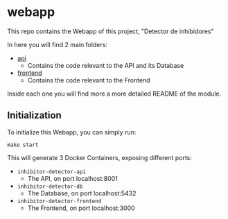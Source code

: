 # webapp

This repo contains the Webapp of this project, "Detector de inhibidores"

In here you will find 2 main folders:
- [api](./api/README.md)
  - Contains the code relevant to the API and its Database
- [frontend](./front-end/README.md)
  - Contains the code relevant to the Frontend

Inside each one you will find more a more detailed README of the module.

## Initialization

To initialize this Webapp, you can simply run:
```
make start
```

This will generate 3 Docker Containers, exposing different ports:
- `inhibitor-detector-api`
  - The API, on port localhost:8001
- `inhibitor-detector-db`
  - The Database, on port localhost:5432
- `inhibitor-detector-frontend`
  - The Frontend, on port localhost:3000
